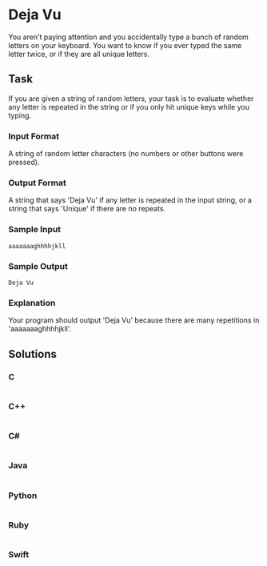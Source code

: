 # Deja Vu
You aren't paying attention and you accidentally type a bunch of random letters on your keyboard. You want to know if you ever typed the same letter twice, or if they are all unique letters.
## Task
If you are given a string of random letters, your task is to evaluate whether any letter is repeated in the string or if you only hit unique keys while you typing.
### Input Format
A string of random letter characters (no numbers or other buttons were pressed).
### Output Format
A string that says 'Deja Vu' if any letter is repeated in the input string, or a string that says 'Unique' if there are no repeats.
### Sample Input
```
aaaaaaaghhhhjkll
```
### Sample Output
```
Deja Vu
```
### Explanation
Your program should output 'Deja Vu' because there are many repetitions in 'aaaaaaaghhhhjkll'.
## Solutions
### C
```c
```
### C++
```cpp
```
### C#
```cs
```
### Java
```java
```
### Python
```python
```
### Ruby
```ruby
```
### Swift
```swift
```